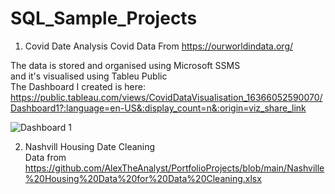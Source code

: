 # SQL_Sample_Projects

1. Covid Date Analysis
Covid Data From https://ourworldindata.org/  

The data is stored and organised using Microsoft SSMS  
and it's visualised using Tableu Public  
The Dashboard I created is here:   
https://public.tableau.com/views/CovidDataVisualisation_16366052590070/Dashboard1?:language=en-US&:display_count=n&:origin=viz_share_link

![Dashboard 1](https://user-images.githubusercontent.com/38712320/141238794-b7acb839-b2a4-4018-8987-5d37fc4abc49.png)

2. Nashvill Housing Date Cleaning  
Data from https://github.com/AlexTheAnalyst/PortfolioProjects/blob/main/Nashville%20Housing%20Data%20for%20Data%20Cleaning.xlsx
